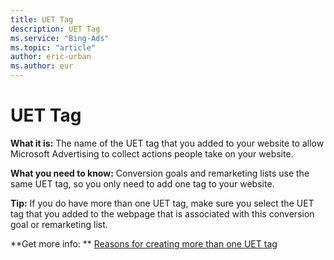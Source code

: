 ```yaml
---
title: UET Tag
description: UET Tag
ms.service: "Bing-Ads"
ms.topic: "article"
author: eric-urban
ms.author: eur
---
```


# UET Tag

**What it is:**    The name of the UET tag that you added to your website to allow Microsoft Advertising to collect actions people take on your website.

**What you need to know:**    Conversion goals and remarketing lists use the same UET tag, so you only need to add one tag to your website.

**Tip:**    If you do have more than one UET tag, make sure you select the UET tag that you added to the webpage that is associated with this conversion goal or remarketing list.

**Get more info: ** [Reasons for creating more than one UET tag](../hlp_BA_CONC_UETv2MutliTags.md)


